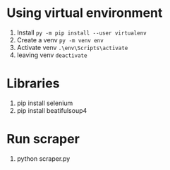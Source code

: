 # Using virtual environment
1) Install `py -m pip install --user virtualenv`
2) Create a venv `py -m venv env`
3) Activate venv `.\env\Scripts\activate`
4) leaving venv `deactivate`

# Libraries
1) pip install selenium
2) pip install beatifulsoup4

# Run scraper
1) python scraper.py